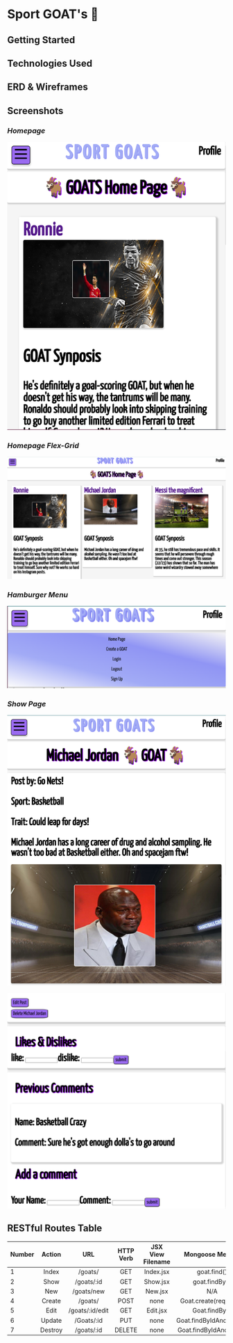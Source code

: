 # Sport GOAT's 🐐

## Getting Started

## Technologies Used

## ERD & Wireframes

## Screenshots
### *Homepage*
![alt text](images/homepage.png)
### *Homepage Flex-Grid*
![alt text](images/homepage-grid.png)
### *Hamburger Menu*
![alt text](images/hamburgermenu.png)
### *Show Page*
![alt text](images/showpage1.png)

![alt text](images/showpage2.png)


## RESTful Routes Table


| Number | Action  | URL            | HTTP Verb     | JSX View Filename | Mongoose Method   |
| -------|:-------:|:--------------:|:-------------:|:-----------------:|:-----------------:|
| 1      | Index   |  /goats/        |  GET          |    Index.jsx      |  goat.find()       |
| 2      | Show    |  /goats/:id     |  GET          |    Show.jsx       |  goat.findById     |
| 3      | New     |  /goats/new     |  GET          |    New.jsx        |  N/A              |
| 4      | Create  |  /goats/        |  POST         |    none           |  Goat.create(req.body)|
| 5      | Edit    |  /goats/:id/edit|  GET          |    Edit.jsx       |  Goat.findById     |
| 6      | Update  |  /Goats/:id     |  PUT          |    none           |  Goat.findByIdAndUpdate|
| 7      | Destroy |  /goats/:id     |  DELETE       |    none           |  Goat.findByIdAndDelete|



